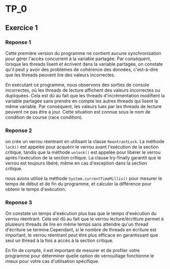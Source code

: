 # TP_0

## Exercice 1

### Reponse 1

Cette première version du programme ne contient aucune synchronisation pour gérer l'accès concurrent à la variable partagée. Par conséquent, lorsque les threads lisent et écrivent dans la variable partagée, on constate qu'il peut y avoir des problèmes de cohérence des données, c'est-à-dire que les threads peuvent lire des valeurs incorrectes.

En exécutant ce programme, nous observons des sorties de console incorrectes, où les threads de lecture affichent des valeurs incorrectes ou dupliquées. Cela est dû au fait que les threads d'incrémentation modifient la variable partagée sans prendre en compte les autres threads qui lisent la même variable. Par conséquent, les valeurs lues par les threads de lecture peuvent ne pas être à jour. Cette situation est connue sous le nom de condition de course (race condition).

### Reponse 2

on crée un verrou réentrant en utilisant la classe `ReentrantLock`. La méthode `lock()` est appelée pour acquérir le verrou avant l'exécution de la section critique, tandis que la méthode `unlock()` est appelée pour libérer le verrou après l'exécution de la section critique. La clause try-finally garantit que le verrou est toujours libéré, même en cas d'exception dans la section critique.

nous avons utilisé la méthode `System.currentTimeMillis()` pour mesurer le temps de début et de fin du programme, et calculer la différence pour obtenir le temps d'exécution.

### Reponse 3

On constate un temps d'exécution plus bas que le temps d'exécution du verrou réentrant. Cela est dû au fait que le verrou lecture/écritture permet à plusieurs threads de lire en même temps sans attendre qu'un thread d'écriture se termine.Cependant, si le nombre de threads en écriture est important, le verrou réentrant peut être plus efficace en garantissant que seul un thread à la fois a accès à la section critique.

En fin de compte, il est important de mesurer et de profiler votre programme pour déterminer quelle option de verrouillage fonctionne le mieux pour votre cas d'utilisation spécifique.